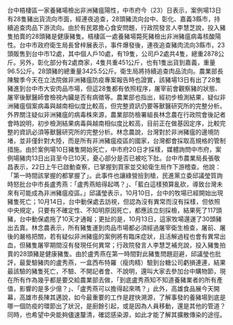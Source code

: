 台中梧棲區一家養豬場檢出非洲豬瘟陽性，中市府今（23）日表示，案例場13日有28隻豬出貨流向市面，經連夜追查，28頭豬流向台中、彰化、嘉義3縣市，持續追查肉品下游流向。由於有民眾擔心食安問題，行政院發言人李慧芝說，投入豬隻拍賣的28頭豬是健康豬隻。梧棲區一處養豬場斃死豬檢出非洲豬瘟病毒核酸陽性。台中市政府衛生局長曾梓展表示，事件爆發後，連夜追查豬肉流向3縣市，23頭販售到台中市12處，其中個人戶10處，有19隻，公司戶2處共4隻，總重2878公斤。另外，彰化部分有2處商家，4隻共重451公斤，也有1隻出貨到嘉義，重量96.5公斤。28頭豬的總重量3425.5公斤。衛生局將持續追查肉品流向。農業部長陳駿季今天在立法院做非洲豬瘟防疫專案報告時也證實，該豬場13日有出了28隻豬進到台中市大安肉品市場，但這28隻都有依照程序，屠宰前會觀察豬的狀態、屠宰後獸醫師會檢視內臟是否有病徵等。農業部也指出，經初步檢測結果，疑似非洲豬瘟個案病毒與越南相似度比較高，但完整資訊仍要等獸醫研究所的完整分析。外界關注疑似非洲豬瘟的病毒株來源，農業部防檢署組長林念農在行政院會後記者會時說明，初步檢測結果病毒與越南相似度比較高，目前正在做基因定序，比較完整的資訊必須等獸醫研究所的完整分析。林念農說，台灣對於非洲豬瘟的邊境防堵，並非僅針對大陸，而是所有非洲豬瘟疫區的國家，台灣都會採取高規格的管制措施。由於案例場10日豬隻開始死亡，中市府20日才採樣，媒體詢問中市府，案例場豬肉13日出貨至今已10天，憂心部分是否已被吃下肚。台中市農業局長張敬昌表示，22日上午已啟動查察，已掌握到買家並交給衛生局作下游稽查。他說：「第一時間該掌握的都掌握了」。此事件也讓綠營撿到槍，民進黨立委邱議瑩質詢時怒批台中市長盧秀燕：「盧秀燕賠得起嗎？」、「藍白這樣預算亂砍，導致台灣未來有可能成為非洲豬瘟疫區。」邱議瑩表示，10月10日，台中的牧場已經開始出現豬隻死亡；10月14日，台中動保處去訪視，但認為沒有異常而沒有採樣，但依照中央規定，只要有不確定性、不知明原因死亡，都應該立刻採檢，結果死了117頭豬，台中動保處拖了10天才通報；更扯的是，10月13日，這家牧場還運了30頭豬出去賣。林念農表示，所有豬隻運到肉品市場都必須經過屠宰衛生檢查，屠前、屠後的嚴格把關，若有疑似非洲豬瘟的案例將有臨床症狀，且活解過程也會有異常出血，但豬隻屠宰期間沒有發現任何異常；行政院發言人李慧芝補充說，投入豬隻拍賣的28頭豬是健康豬隻。由於盧秀燕在第一時間對此豬隻問題迴避，邱議瑩也批評，最愛驗豬肉的盧秀燕，一盒西布特羅（瘦肉精）驗到台糖公司虧損連連，結果最該驗的豬隻死亡，不驗、不開記者會、不說明，還叫大家去參加台中購物節，現在所有作為幾乎都是要交給農業部去做，「到底盧秀燕知不知道養豬業者的所有產值，影響的是多少億？」、「盧秀燕可以擔得起來嗎？」此外，高雄食品展今天開幕，高雄市長陳其邁說，如今最重要的工作是趕快溯源，了解事發的養豬場到底是哪一個防疫的環節出了狀況，是廚餘引起，或是因為人員移動，還是其他的管道？同時，也希望中央能夠儘速釐清，確認感染源，如此才能了解其擴散傳染的途徑。